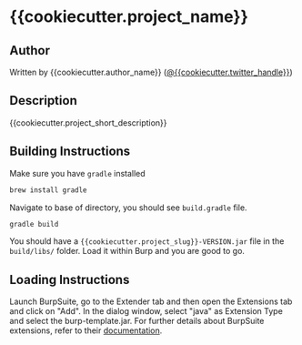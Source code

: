 # {{cookiecutter.project_name}}

## Author

Written by {{cookiecutter.author_name}} ([@{{cookiecutter.twitter_handle}}](https://twitter.com/{{cookiecutter.twitter_handle.lower()}}))

## Description

{{cookiecutter.project_short_description}}

## Building Instructions

Make sure you have `gradle` installed

```bash
brew install gradle
```

Navigate to base of directory, you should see `build.gradle` file.

```bash
gradle build
```

You should have a `{{cookiecutter.project_slug}}-VERSION.jar` file in the
`build/libs/` folder.  Load it within Burp and you are good to go.

## Loading Instructions
Launch BurpSuite, go to the Extender tab and then open the Extensions tab and
click on "Add". In the dialog window, select "java" as Extension Type and select
the burp-template.jar. For further details about BurpSuite extensions, refer
to their [documentation](https://portswigger.net/burp/help/extender.html#loading).
